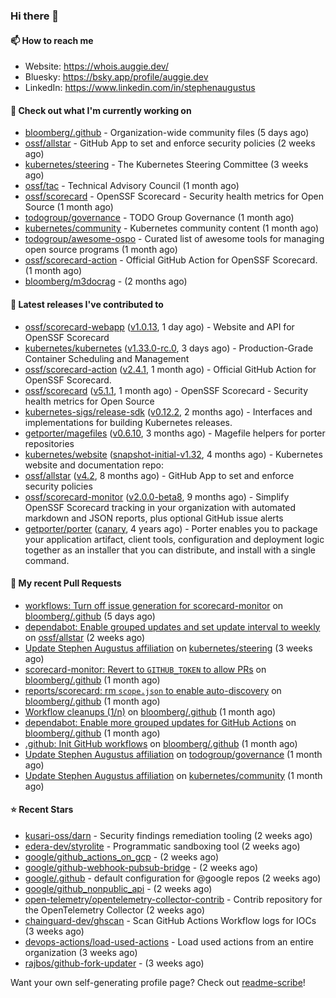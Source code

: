 ### Hi there 👋

#### 📫 How to reach me

- Website: https://whois.auggie.dev/
- Bluesky: https://bsky.app/profile/auggie.dev
- LinkedIn: https://www.linkedin.com/in/stephenaugustus

#### 👷 Check out what I'm currently working on

- [bloomberg/.github](https://github.com/bloomberg/.github) - Organization-wide community files (5 days ago)
- [ossf/allstar](https://github.com/ossf/allstar) - GitHub App to set and enforce security policies (2 weeks ago)
- [kubernetes/steering](https://github.com/kubernetes/steering) - The Kubernetes Steering Committee (3 weeks ago)
- [ossf/tac](https://github.com/ossf/tac) - Technical Advisory Council (1 month ago)
- [ossf/scorecard](https://github.com/ossf/scorecard) - OpenSSF Scorecard - Security health metrics for Open Source (1 month ago)
- [todogroup/governance](https://github.com/todogroup/governance) - TODO Group Governance (1 month ago)
- [kubernetes/community](https://github.com/kubernetes/community) - Kubernetes community content (1 month ago)
- [todogroup/awesome-ospo](https://github.com/todogroup/awesome-ospo) - Curated list of awesome tools for managing open source programs (1 month ago)
- [ossf/scorecard-action](https://github.com/ossf/scorecard-action) - Official GitHub Action for OpenSSF Scorecard. (1 month ago)
- [bloomberg/m3docrag](https://github.com/bloomberg/m3docrag) -  (2 months ago)

#### 🔭 Latest releases I've contributed to

- [ossf/scorecard-webapp](https://github.com/ossf/scorecard-webapp) ([v1.0.13](https://github.com/ossf/scorecard-webapp/releases/tag/v1.0.13), 1 day ago) - Website and API for OpenSSF Scorecard
- [kubernetes/kubernetes](https://github.com/kubernetes/kubernetes) ([v1.33.0-rc.0](https://github.com/kubernetes/kubernetes/releases/tag/v1.33.0-rc.0), 3 days ago) - Production-Grade Container Scheduling and Management
- [ossf/scorecard-action](https://github.com/ossf/scorecard-action) ([v2.4.1](https://github.com/ossf/scorecard-action/releases/tag/v2.4.1), 1 month ago) - Official GitHub Action for OpenSSF Scorecard.
- [ossf/scorecard](https://github.com/ossf/scorecard) ([v5.1.1](https://github.com/ossf/scorecard/releases/tag/v5.1.1), 1 month ago) - OpenSSF Scorecard - Security health metrics for Open Source
- [kubernetes-sigs/release-sdk](https://github.com/kubernetes-sigs/release-sdk) ([v0.12.2](https://github.com/kubernetes-sigs/release-sdk/releases/tag/v0.12.2), 2 months ago) - Interfaces and implementations for building Kubernetes releases.
- [getporter/magefiles](https://github.com/getporter/magefiles) ([v0.6.10](https://github.com/getporter/magefiles/releases/tag/v0.6.10), 3 months ago) - Magefile helpers for porter repositories
- [kubernetes/website](https://github.com/kubernetes/website) ([snapshot-initial-v1.32](https://github.com/kubernetes/website/releases/tag/snapshot-initial-v1.32), 4 months ago) - Kubernetes website and documentation repo: 
- [ossf/allstar](https://github.com/ossf/allstar) ([v4.2](https://github.com/ossf/allstar/releases/tag/v4.2), 8 months ago) - GitHub App to set and enforce security policies
- [ossf/scorecard-monitor](https://github.com/ossf/scorecard-monitor) ([v2.0.0-beta8](https://github.com/ossf/scorecard-monitor/releases/tag/v2.0.0-beta8), 9 months ago) - Simplify OpenSSF Scorecard tracking in your organization with automated markdown and JSON reports, plus optional GitHub issue alerts
- [getporter/porter](https://github.com/getporter/porter) ([canary](https://github.com/getporter/porter/releases/tag/canary), 4 years ago) - Porter enables you to package your application artifact, client tools, configuration and deployment logic together as an installer that you can distribute, and install with a single command.

#### 🔨 My recent Pull Requests

- [workflows: Turn off issue generation for scorecard-monitor](https://github.com/bloomberg/.github/pull/23) on [bloomberg/.github](https://github.com/bloomberg/.github) (5 days ago)
- [dependabot: Enable grouped updates and set update interval to weekly](https://github.com/ossf/allstar/pull/671) on [ossf/allstar](https://github.com/ossf/allstar) (2 weeks ago)
- [Update Stephen Augustus affiliation](https://github.com/kubernetes/steering/pull/290) on [kubernetes/steering](https://github.com/kubernetes/steering) (3 weeks ago)
- [scorecard-monitor: Revert to `GITHUB_TOKEN` to allow PRs](https://github.com/bloomberg/.github/pull/14) on [bloomberg/.github](https://github.com/bloomberg/.github) (1 month ago)
- [reports/scorecard: rm `scope.json` to enable auto-discovery](https://github.com/bloomberg/.github/pull/13) on [bloomberg/.github](https://github.com/bloomberg/.github) (1 month ago)
- [Workflow cleanups (1/n)](https://github.com/bloomberg/.github/pull/12) on [bloomberg/.github](https://github.com/bloomberg/.github) (1 month ago)
- [dependabot: Enable more grouped updates for GitHub Actions](https://github.com/bloomberg/.github/pull/9) on [bloomberg/.github](https://github.com/bloomberg/.github) (1 month ago)
- [.github: Init GitHub workflows](https://github.com/bloomberg/.github/pull/3) on [bloomberg/.github](https://github.com/bloomberg/.github) (1 month ago)
- [Update Stephen Augustus affiliation](https://github.com/todogroup/governance/pull/375) on [todogroup/governance](https://github.com/todogroup/governance) (1 month ago)
- [Update Stephen Augustus affiliation](https://github.com/kubernetes/community/pull/8351) on [kubernetes/community](https://github.com/kubernetes/community) (1 month ago)

#### ⭐ Recent Stars

- [kusari-oss/darn](https://github.com/kusari-oss/darn) - Security findings remediation tooling (2 weeks ago)
- [edera-dev/styrolite](https://github.com/edera-dev/styrolite) - Programmatic sandboxing tool (2 weeks ago)
- [google/github_actions_on_gcp](https://github.com/google/github_actions_on_gcp) -  (2 weeks ago)
- [google/github-webhook-pubsub-bridge](https://github.com/google/github-webhook-pubsub-bridge) -  (2 weeks ago)
- [google/.github](https://github.com/google/.github) - default configuration for @google repos (2 weeks ago)
- [google/github_nonpublic_api](https://github.com/google/github_nonpublic_api) -  (2 weeks ago)
- [open-telemetry/opentelemetry-collector-contrib](https://github.com/open-telemetry/opentelemetry-collector-contrib) - Contrib repository for the OpenTelemetry Collector (2 weeks ago)
- [chainguard-dev/ghscan](https://github.com/chainguard-dev/ghscan) - Scan GitHub Actions Workflow logs for IOCs (3 weeks ago)
- [devops-actions/load-used-actions](https://github.com/devops-actions/load-used-actions) - Load used actions from an entire organization (3 weeks ago)
- [rajbos/github-fork-updater](https://github.com/rajbos/github-fork-updater) -  (3 weeks ago)



Want your own self-generating profile page? Check out [readme-scribe](https://github.com/muesli/readme-scribe)!
